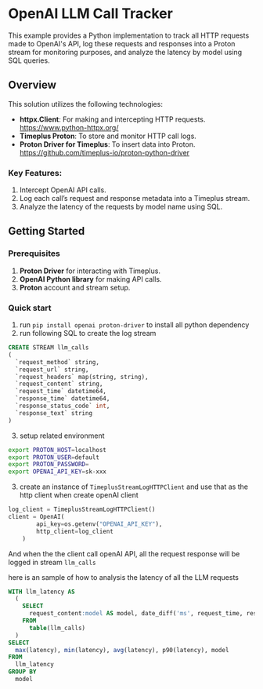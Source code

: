 # OpenAI LLM Call Tracker

This example provides a Python implementation to track all HTTP requests made to OpenAI's API, log these requests and responses into a Proton stream for monitoring purposes, and analyze the latency by model using SQL queries.

## Overview

This solution utilizes the following technologies:

- **httpx.Client**: For making and intercepting HTTP requests. https://www.python-httpx.org/ 
- **Timeplus Proton**: To store and monitor HTTP call logs.
- **Proton Driver for Timeplus**: To insert data into Proton. https://github.com/timeplus-io/proton-python-driver 

### Key Features:
1. Intercept OpenAI API calls.
2. Log each call’s request and response metadata into a Timeplus stream.
3. Analyze the latency of the requests by model name using SQL.

## Getting Started

### Prerequisites

1. **Proton Driver** for interacting with Timeplus.
2. **OpenAI Python library** for making API calls.
3. **Proton** account and stream setup.

### Quick start

1. run `pip install openai proton-driver` to install all python dependency
2. run following SQL to create the log stream

```sql
CREATE STREAM llm_calls
(
  `request_method` string,
  `request_url` string,
  `request_headers` map(string, string),
  `request_content` string,
  `request_time` datetime64,
  `response_time` datetime64,
  `response_status_code` int,
  `response_text` string
)
```

3. setup related environment 

```bash
export PROTON_HOST=localhost
export PROTON_USER=default
export PROTON_PASSWORD=
export OPENAI_API_KEY=sk-xxx
```

3. create an instance of `TimeplusStreamLogHTTPClient` and use that as the http client when create openAI client

```python
log_client = TimeplusStreamLogHTTPClient()
client = OpenAI(
        api_key=os.getenv("OPENAI_API_KEY"),
        http_client=log_client
    )
```

And when the the client call openAI API, all the request response will be logged in stream `llm_calls`

here is an sample of how to analysis the latency of all the LLM requests

```sql
WITH llm_latency AS
  (
    SELECT
      request_content:model AS model, date_diff('ms', request_time, response_time ) AS latency
    FROM
      table(llm_calls)
  )
SELECT
  max(latency), min(latency), avg(latency), p90(latency), model
FROM
  llm_latency
GROUP BY
  model
```

